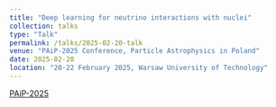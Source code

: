 ```yaml
---
title: "Deep learning for neutrino interactions with nuclei"
collection: talks
type: "Talk"
permalink: /talks/2025-02-20-talk
venue: "PAiP-2025 Conference, Particle Astrophysics in Poland"
date: 2025-02-20
location: "20-22 February 2025, Warsaw University of Technology"
---
```


[PAiP-2025](https://events.camk.edu.pl/event/112/overview) 

